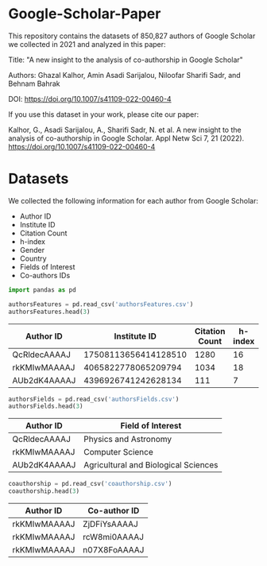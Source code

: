 # Google-Scholar-Paper

This repository contains the datasets of 850,827 authors of Google Scholar we collected in 2021 and analyzed in this paper:

Title: "A new insight to the analysis of co-authorship in Google Scholar"

Authors: Ghazal Kalhor, Amin Asadi Sarijalou, Niloofar Sharifi Sadr, and Behnam Bahrak

DOI: https://doi.org/10.1007/s41109-022-00460-4

If you use this dataset in your work, please cite our paper:

Kalhor, G., Asadi Sarijalou, A., Sharifi Sadr, N. et al. A new insight to the analysis of co-authorship in Google Scholar. Appl Netw Sci 7, 21 (2022). https://doi.org/10.1007/s41109-022-00460-4


# Datasets

We collected the following information for each author from Google Scholar:

* Author ID
* Institute ID
* Citation Count
* h-index
* Gender
* Country
* Fields of Interest
* Co-authors IDs


```python
import pandas as pd

authorsFeatures = pd.read_csv('authorsFeatures.csv')
authorsFeatures.head(3)
```

|Author ID|Institute ID|Citation Count|h-index|Gender|Country|
|----|----|----|----|----|----|
|QcRldecAAAAJ| 17508113656414128510|	1280|	    16|	  male|	ID|
|rkKMIwMAAAAJ|	4065822778065209794|	1034|    	18|	  male|	US|
|AUb2dK4AAAAJ|	4396926741242628134|	 111|	     7|	female|	US|

```python
authorsFields = pd.read_csv('authorsFields.csv')
authorsFields.head(3)
```

|Author ID|Field of Interest|
|----|----|
|QcRldecAAAAJ|               Physics and Astronomy|
|rkKMIwMAAAAJ|	                  Computer Science|
|AUb2dK4AAAAJ|Agricultural and Biological Sciences|

```python
coauthorship = pd.read_csv('coauthorship.csv')
coauthorship.head(3)
```

|Author ID|Co-author ID|
|----|----|
|rkKMIwMAAAAJ| ZjDFiYsAAAAJ|
|rkKMIwMAAAAJ| rcW8mi0AAAAJ|
|rkKMIwMAAAAJ| n07X8FoAAAAJ|
